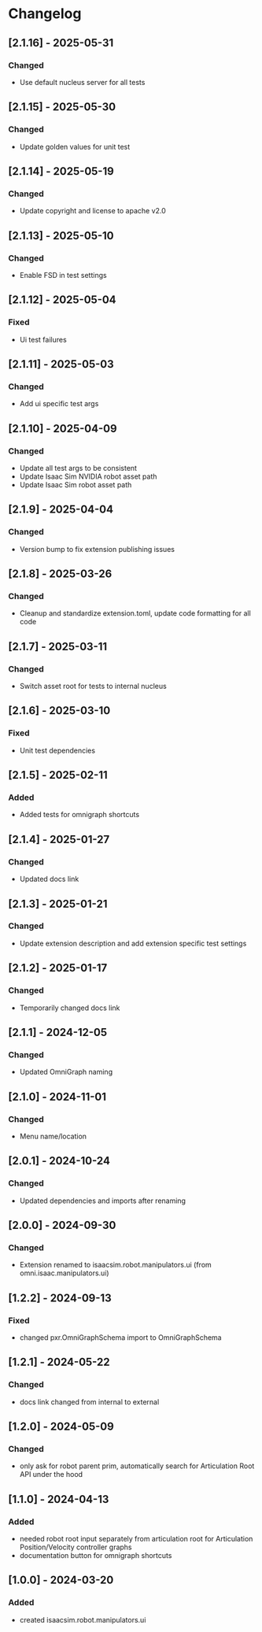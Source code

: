 # Changelog
## [2.1.16] - 2025-05-31
### Changed
- Use default nucleus server for all tests

## [2.1.15] - 2025-05-30
### Changed
- Update golden values for unit test

## [2.1.14] - 2025-05-19
### Changed
- Update copyright and license to apache v2.0

## [2.1.13] - 2025-05-10
### Changed
- Enable FSD in test settings

## [2.1.12] - 2025-05-04
### Fixed
- Ui test failures

## [2.1.11] - 2025-05-03
### Changed
- Add ui specific test args

## [2.1.10] - 2025-04-09
### Changed
- Update all test args to be consistent
- Update Isaac Sim NVIDIA robot asset path
- Update Isaac Sim robot asset path

## [2.1.9] - 2025-04-04
### Changed
- Version bump to fix extension publishing issues

## [2.1.8] - 2025-03-26
### Changed
- Cleanup and standardize extension.toml, update code formatting for all code

## [2.1.7] - 2025-03-11
### Changed
- Switch asset root for tests to internal nucleus

## [2.1.6] - 2025-03-10
### Fixed
- Unit test dependencies

## [2.1.5] - 2025-02-11
### Added
- Added tests for omnigraph shortcuts

## [2.1.4] - 2025-01-27
### Changed
- Updated docs link

## [2.1.3] - 2025-01-21
### Changed
- Update extension description and add extension specific test settings

## [2.1.2] - 2025-01-17
### Changed
- Temporarily changed docs link

## [2.1.1] - 2024-12-05
### Changed
- Updated OmniGraph naming

## [2.1.0] - 2024-11-01
### Changed
- Menu name/location

## [2.0.1] - 2024-10-24
### Changed
- Updated dependencies and imports after renaming

## [2.0.0] - 2024-09-30
### Changed
- Extension renamed to isaacsim.robot.manipulators.ui (from omni.isaac.manipulators.ui)

## [1.2.2] - 2024-09-13
### Fixed
- changed pxr.OmniGraphSchema import to OmniGraphSchema

## [1.2.1] - 2024-05-22
### Changed
- docs link changed from internal to external

## [1.2.0] - 2024-05-09
### Changed
- only ask for robot parent prim, automatically search for Articulation Root API under the hood

## [1.1.0] - 2024-04-13
### Added
- needed robot root input separately from articulation root for Articulation Position/Velocity controller graphs
- documentation button for omnigraph shortcuts

## [1.0.0] - 2024-03-20
### Added
- created isaacsim.robot.manipulators.ui
